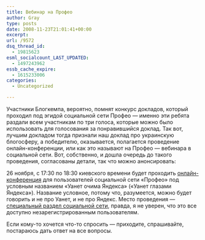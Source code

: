 ```yaml
---
title: Вебинар на Профео
author: Gray
type: posts
date: 2008-11-23T21:01:41+00:00
excerpt:
url: /9572
dsq_thread_id:
  - 19815623
esml_socialcount_LAST_UPDATED:
  - 1497243962
essb_cache_expire:
  - 1615233006
categories:
  - Uncategorized

---
```








Участники Блогкемпа, вероятно, помнят конкурс докладов, который проходил под эгидой социальной сети Профео &#8212; именно эти ребята раздали всем участникам по три голоса, которые можно было использовать для голосования за понравившийся доклад. Так вот, лучшим докладом тогда признали наш доклад про украинскую блогосферу, а победителю, оказывается, полагается проведение онлайн-конференции, или как это называют на Профео &#8212; вебинара в социальной сети. Вот, собственно, и дошла очередь до такого проведения, согласованы детали, так что можно анонсировать:

26 ноября, с 17:30 по 18:30 киевского времени будет проходить <a href="http://profeo.com.ua/calendar/view/100000424/" target="_blank">онлайн-конференция</a> для пользователей социальной сети &#171;Профео&#187; под условным названием &#171;Уанет очима Яндекса&#187; (&#171;Уанет глазами Яндекса&#187;). Название условное, потому что, разумеется, можно будет говорить и не про Уанет, и не про Яндекс. Место проведения &#8212; <a href="http://profeo.com.ua/board/topic/100001827/" target="_blank">специальный раздел социальной сети</a>, правда, я не уверен, что это все доступно незарегистрированным пользователям.

Если кому-то хочется что-то спросить &#8212; приходите, спрашивайте, постараюсь дать ответ на все вопросы.